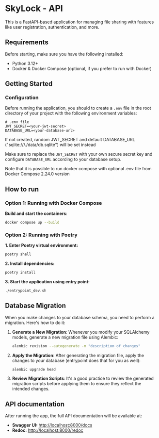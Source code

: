 # SkyLock - API

This is a FastAPI-based application for managing file sharing with features like user registration, authentication, and more.

## Requirements

Before starting, make sure you have the following installed:

- Python 3.12+
- Docker & Docker Compose (optional, if you prefer to run with Docker)

## Getting Started

### Configuration

Before running the application, you should to create a `.env` file in the root directory of your project with the following environment variables:

```dotenv
# .env file
JWT_SECRET=<your-jwt-secret>
DATABASE_URL=<your-database-url>
```

If not created, random JWT_SECRET and default DATABASE_URL ("sqlite:///./data/db.sqlite") will be set instead

Make sure to replace the `JWT_SECRET` with your own secure secret key and configure `DATABASE_URL` according to your database setup.

Note that it is possible to run docker compose with optional .env file from Docker Compose 2.24.0 version

## How to run

### Option 1: Running with Docker Compose

**Build and start the containers**:

```bash
docker compose up --build
```

### Option 2: Running with Poetry

**1. Enter Poetry virtual environment:**

```bash
poetry shell
```

**2. Install dependencies:**

```bash
poetry install
```

**3. Start the application using entry point:**

```bash
./entrypoint_dev.sh
```

## Database Migration

When you make changes to your database schema, you need to perform a migration. Here's how to do it:

1. **Generate a New Migration**: Whenever you modify your SQLAlchemy models, generate a new migration file using Alembic:

   ```bash
   alembic revision --autogenerate -m "description_of_changes"
   ```

2. **Apply the Migration**: After generating the migration file, apply the changes to your database (entrypoint does that for you as well):

   ```bash
   alembic upgrade head
   ```

3. **Review Migration Scripts**: It's a good practice to review the generated migration scripts before applying them to ensure they reflect the intended changes.

## API documentation

After running the app, the full API documentation will be available at:

- **Swagger UI:** <http://localhost:8000/docs>
- **Redoc:** <http://localhost:8000/redoc>
